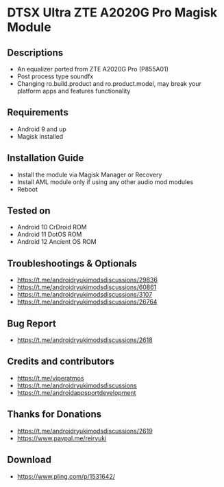 # DTSX Ultra ZTE A2020G Pro Magisk Module

## Descriptions
- An equalizer ported from ZTE A2020G Pro (P855A01)
- Post process type soundfx
- Changing ro.build.product and ro.product.model, may break your platform apps and features functionality

## Requirements
- Android 9 and up
- Magisk installed

## Installation Guide
- Install the module via Magisk Manager or Recovery
- Install AML module only if using any other audio mod modules
- Reboot

## Tested on
- Android 10 CrDroid ROM
- Android 11 DotOS ROM
- Android 12 Ancient OS ROM

## Troubleshootings & Optionals
- https://t.me/androidryukimodsdiscussions/29836
- https://t.me/androidryukimodsdiscussions/60861
- https://t.me/androidryukimodsdiscussions/3107
- https://t.me/androidryukimodsdiscussions/26764

## Bug Report
- https://t.me/androidryukimodsdiscussions/2618

## Credits and contributors
- https://t.me/viperatmos
- https://t.me/androidryukimodsdiscussions
- https://t.me/androidappsportdevelopment

## Thanks for Donations
- https://t.me/androidryukimodsdiscussions/2619
- https://www.paypal.me/reiryuki

## Download
- https://www.pling.com/p/1531642/
